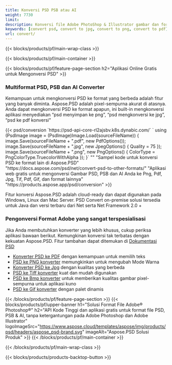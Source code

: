```yaml
---
title: Konversi PSD PSB atau AI
weight: 7730
limit: 
description: Konversi file Adobe PhotoShop & Illustrator gambar dan format lainnya
keywords: [convert psd, convert to jpg, convert to png, convert to pdf]
url: convert/
---
```


{{< blocks/products/pf/main-wrap-class >}}

{{< blocks/products/pf/main-container >}}

{{< blocks/products/pf/feature-page-section h2="Aplikasi Online Gratis untuk Mengonversi PSD" >}}
<h3 class="headingpdleft">Multiformat PSD, PSB dan AI Converter</h3>
<p>Kemampuan untuk mengkonversi PSD ke format yang berbeda adalah fitur yang banyak diminta. Aspose.PSD adalah pixel-sempurna akurat di atasnya. Anda dapat mengkonversi PSD ke format apapun, ini built-in mengkonversi aplikasi menyediakan “psd menyimpan ke png”, “psd mengkonversi ke jpg”, “psd ke pdf konversi”</p>
{{< psd/conversion `https://psd-api-core-rl2ajsbv.k8s.dynabic.com/` 
`    using (PsdImage image = (PsdImage)Image.Load(sourceFileName))
    {
        image.Save(sourceFileName + ".pdf", new PdfOptions());
        image.Save(sourceFileName + ".jpg",  new JpegOptions() { Quality = 75 });
        image.Save(sourceFileName + ".png",  new PngOptions() {  ColorType = PngColorType.TruecolorWithAlpha });
    }` 
"" 
"Sampel kode untuk konversi PSD ke format lain di Aspose.PSD"  "https://docs.aspose.com/psd/net/convert-psd-to-other-formats/" 
"Aplikasi web gratis untuk mengonversi Gambar PSD, PSB dan AI Anda ke Png, Pdf, Jpg, Tif, Pdf, Gif, dan format lainnya" "https://products.aspose.app/psd/conversion" >}}
<br />
<p>Fitur konversi Aspose.PSD adalah cloud-ready dan dapat digunakan pada Windows, Linux dan Mac Server. PSD Convert on-premise solusi tersedia untuk Java dan versi terbaru dari Net serta Net Framework 2.0 +</p>

<h3 class="headingpdleft">Pengonversi Format Adobe yang sangat terspesialisasi</h3>
<p>Jika Anda membutuhkan konverter yang lebih khusus, cukup periksa aplikasi bawaan berikut. Kemungkinan konversi tak terbatas dengan kekuatan Aspose.PSD. Fitur tambahan dapat ditemukan di <a href="https://docs.aspose.com/psd/">Dokumentasi PSD</a></p>
<ul>
<li><a href="to-pdf">Konverter PSD ke PDF</a> dengan kemampuan untuk memilih teks</li>
<li><a href="to-png">PSD ke PNG konverter</a> memungkinkan untuk mengubah Mode Warna</li>
<li><a href="to-jpg">Konverter PSD ke Jpg</a> dengan kualitas yang berbeda</li>
<li><a href="to-tiff">PSD ke Tiff konverter</a> kuat dan mudah digunakan</li>
<li><a href="to-bmp">PSD ke Bmp konverter</a> untuk memberikan kualitas gambar pixel-sempurna untuk aplikasi kuno</li>
<li><a href="to-gif">PSD ke Gif konverter</a> dengan palet dinamis</li>
</ul>

{{< /blocks/products/pf/feature-page-section >}}
{{< blocks/products/pf/upper-banner h1="Solusi Format File Adobe® Photoshop®" h2="API Kode Tinggi dan aplikasi gratis untuk format file PSD, PSB & AI, tanpa ketergantungan pada Adobe Photoshop dan Adobe Illustrator" logoImageSrc="https://www.aspose.cloud/templates/aspose/img/products/psd/headers/aspose_psd-brand.svg" imageAlt="Aspose.PSD Solusi Produk" >}}
{{< /blocks/products/pf/main-container >}}


{{< /blocks/products/pf/main-wrap-class >}}

{{< blocks/products/products-backtop-button >}}
